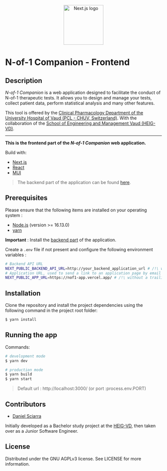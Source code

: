 <p align="center">
  <a href="https://nextjs.org">
    <img src="https://assets.vercel.com/image/upload/v1607554385/repositories/next-js/next-logo.png" height="128" alt="Next.js logo">
  </a>
</p>

# N-of-1 Companion - Frontend

## Description

_N-of-1 Companion_ is a web application designed to facilitate the conduct of N-of-1 therapeutic tests. It allows you to design and manage your tests, collect patient data, perform statistical analysis and many other features.

This tool is offered by the [Clinical Pharmacology Department of the University Hospital of Vaud (PCL - CHUV, Switzerland)](https://www.chuv.ch/fr/pcl/pcl-home/).
With the collaboration of the [School of Engineering and Management Vaud (HEIG-VD)](https://heig-vd.ch).

---

**This is the frontend part of the _N-of-1 Companion_ web application.**

Build with:

- [Next.js](https://nextjs.org/)
- [React](https://reactjs.org/)
- [MUI](https://mui.com/)

> The backend part of the application can be found [here][nof1companion-backend-repo].

## Prerequisites

Please ensure that the following items are installed on your operating system :

- [Node.js](https://nodejs.org/en/download/) (version >= 16.13.0)
- [yarn](https://docs.npmjs.com/downloading-and-installing-node-js-and-npm)

**Important** : Install the [backend part][nof1companion-backend-repo] of the application.

Create a `.env` file if not present and configure the following environment variables :

```bash
# Backend API URL
NEXT_PUBLIC_BACKEND_API_URL=http://your_backend_application_url # /!\ without a trailing /
# Application URL, used to send a link to an application page by email
NEXT_PUBLIC_APP_URL=https://nof1-app.vercel.app/ # /!\ without a trailing /
```

## Installation

Clone the repository and install the project dependencies using the following command in the project root folder:

```bash
$ yarn install
```

## Running the app

Commands:

```bash
# development mode
$ yarn dev

# production mode
$ yarn build
$ yarn start
```

> Default url : http://localhost:3000/ (or port :process.env.PORT)

## Contributors

- [Daniel Sciarra](https://github.com/DS-Daniel/)

Initially developed as a Bachelor study project at the [HEIG-VD](https://heig-vd.ch), then taken over as a Junior Software Engineer.

## License

Distributed under the GNU AGPLv3 license. See LICENSE for more information.

<!-- MARKDOWN LINKS -->

[nof1companion-backend-repo]: https://github.com/CHUV-PCL/Nof1-companion-backend
